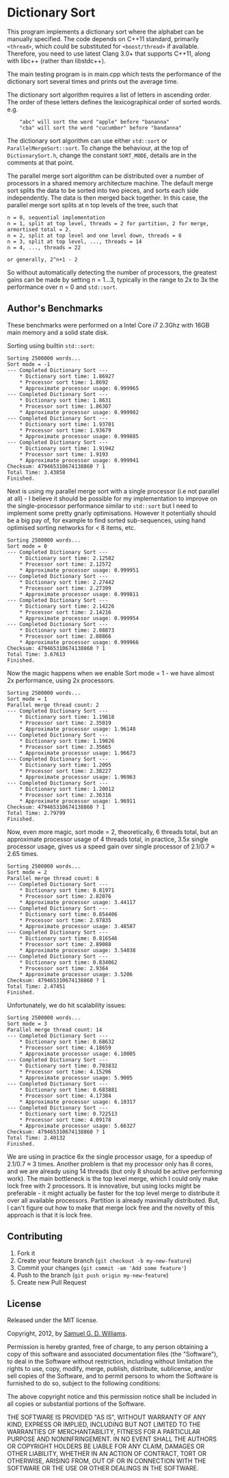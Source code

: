 # Dictionary Sort

This program implements a dictionary sort where the alphabet can be manually specified. The code depends on C++11 standard, primarily `<thread>`, which could be substituted for `<boost/thread>` if available. Therefore, you need to use latest Clang 3.0+ that supports C++11, along with libc++ (rather than libstdc++).

The main testing program is in main.cpp which tests the performance of the dictionary sort several times and prints out the average time.

The dictionary sort algorithm requires a list of letters in ascending order. The order of these letters defines the lexicographical order of sorted words. e.g.

        "abc" will sort the word "apple" before "bananna"
        "cba" will sort the word "cucumber" before "bandanna"

The dictionary sort algorithm can use either `std::sort` or `ParallelMergeSort::sort`. To change the behaviour, at the top of `DictionarySort.h`, change the constant `SORT_MODE`, details are in the comments at that point.

The parallel merge sort algorithm can be distributed over a number of processors in a shared memory architecture machine. The default merge sort splits the data to be sorted into two pieces, and sorts each side independently. The data is then merged back together. In this case, the parallel merge sort splits at n top levels of the tree, such that

    n = 0, sequential implementation
    n = 1, split at top level, threads = 2 for partition, 2 for merge, armortised total = 2.
    n = 2, split at top level and one level down, threads = 6
    n = 3, split at top level, ..., threads = 14
    n = 4, ..., threads = 22
	
	or generally, 2^n+1 - 2

So without automatically detecting the number of processors, the greatest gains can be made by setting n = 1...3, typically in the range to 2x to 3x the performance over n = 0 and `std::sort`.

## Author's Benchmarks

These benchmarks were performed on a Intel Core i7 2.3Ghz with 16GB main memory and a solid state disk.

Sorting using builtin `std::sort`:

	Sorting 2500000 words...
	Sort mode = -1
	--- Completed Dictionary Sort ---
		* Dictionary sort time: 1.86927
		* Processor sort time: 1.8692
		* Approximate processor usage: 0.999965
	--- Completed Dictionary Sort ---
		* Dictionary sort time: 1.8631
		* Processor sort time: 1.86307
		* Approximate processor usage: 0.999982
	--- Completed Dictionary Sort ---
		* Dictionary sort time: 1.93701
		* Processor sort time: 1.93679
		* Approximate processor usage: 0.999885
	--- Completed Dictionary Sort ---
		* Dictionary sort time: 1.91942
		* Processor sort time: 1.9193
		* Approximate processor usage: 0.999941
	Checksum: 479465310674138860 ? 1
	Total Time: 3.43858
	Finished.

Next is using my parallel merge sort with a single processor (i.e not parallel at all) - I believe it should be possible for my implementation to improve on the single-processor performance similar to `std::sort` but I need to implement some pretty gnarly optimisations. However it potentially should be a big pay of, for example to find sorted sub-sequences, using hand optimised sorting networks for < 8 items, etc.

	Sorting 2500000 words...
	Sort mode = 0
	--- Completed Dictionary Sort ---
		* Dictionary sort time: 2.12582
		* Processor sort time: 2.12572
		* Approximate processor usage: 0.999951
	--- Completed Dictionary Sort ---
		* Dictionary sort time: 2.27442
		* Processor sort time: 2.27399
		* Approximate processor usage: 0.999811
	--- Completed Dictionary Sort ---
		* Dictionary sort time: 2.14226
		* Processor sort time: 2.14216
		* Approximate processor usage: 0.999954
	--- Completed Dictionary Sort ---
		* Dictionary sort time: 2.08873
		* Processor sort time: 2.08866
		* Approximate processor usage: 0.999966
	Checksum: 479465310674138860 ? 1
	Total Time: 3.67613
	Finished.

Now the magic happens when we enable  Sort mode = 1 - we have almost 2x performance, using 2x processors.

	Sorting 2500000 words...
	Sort mode = 1
	Parallel merge thread count: 2
	--- Completed Dictionary Sort ---
		* Dictionary sort time: 1.19818
		* Processor sort time: 2.35019
		* Approximate processor usage: 1.96148
	--- Completed Dictionary Sort ---
		* Dictionary sort time: 1.19826
		* Processor sort time: 2.35665
		* Approximate processor usage: 1.96673
	--- Completed Dictionary Sort ---
		* Dictionary sort time: 1.2095
		* Processor sort time: 2.38227
		* Approximate processor usage: 1.96963
	--- Completed Dictionary Sort ---
		* Dictionary sort time: 1.20012
		* Processor sort time: 2.36316
		* Approximate processor usage: 1.96911
	Checksum: 479465310674138860 ? 1
	Total Time: 2.79799
	Finished.

Now, even more magic, sort mode = 2, theoretically, 6 threads total, but an approximate processor usage of 4 threads total, in practice, 3.5x single processor usage, gives us a speed gain over single processor of 2.1/0.7 ≈ 2.65 times.

	Sorting 2500000 words...
	Sort mode = 2
	Parallel merge thread count: 6
	--- Completed Dictionary Sort ---
		* Dictionary sort time: 0.81971
		* Processor sort time: 2.82076
		* Approximate processor usage: 3.44117
	--- Completed Dictionary Sort ---
		* Dictionary sort time: 0.854406
		* Processor sort time: 2.97835
		* Approximate processor usage: 3.48587
	--- Completed Dictionary Sort ---
		* Dictionary sort time: 0.816546
		* Processor sort time: 2.89088
		* Approximate processor usage: 3.54038
	--- Completed Dictionary Sort ---
		* Dictionary sort time: 0.834062
		* Processor sort time: 2.9364
		* Approximate processor usage: 3.5206
	Checksum: 479465310674138860 ? 1
	Total Time: 2.47451
	Finished.

Unfortunately, we do hit scalability issues:

	Sorting 2500000 words...
	Sort mode = 3
	Parallel merge thread count: 14
	--- Completed Dictionary Sort ---
		* Dictionary sort time: 0.68632
		* Processor sort time: 4.18659
		* Approximate processor usage: 6.10005
	--- Completed Dictionary Sort ---
		* Dictionary sort time: 0.703832
		* Processor sort time: 4.15296
		* Approximate processor usage: 5.9005
	--- Completed Dictionary Sort ---
		* Dictionary sort time: 0.683881
		* Processor sort time: 4.17384
		* Approximate processor usage: 6.10317
	--- Completed Dictionary Sort ---
		* Dictionary sort time: 0.722513
		* Processor sort time: 4.09178
		* Approximate processor usage: 5.66327
	Checksum: 479465310674138860 ? 1
	Total Time: 2.40132
	Finished.

We are using in practice 6x the single processor usage, for a speedup of 2.1/0.7 ≈ 3 times. Another problem is that my processor only has 8 cores, and we are already using 14 threads (but only 8 should be active performing work). The main bottleneck is the top level merge, which I could only make lock free with 2 processors. It is innovative, but using locks might be preferable - it might actually be faster for the top level merge to distribute it over all available processors. Partition is already maximally distributed. But, I can't figure out how to make that merge lock free and the novelty of this approach is that it is lock free.

## Contributing

1. Fork it
2. Create your feature branch (`git checkout -b my-new-feature`)
3. Commit your changes (`git commit -am 'Add some feature'`)
4. Push to the branch (`git push origin my-new-feature`)
5. Create new Pull Request

## License

Released under the MIT license.

Copyright, 2012, by [Samuel G. D. Williams](http://www.codeotaku.com/samuel-williams).

Permission is hereby granted, free of charge, to any person obtaining a copy
of this software and associated documentation files (the "Software"), to deal
in the Software without restriction, including without limitation the rights
to use, copy, modify, merge, publish, distribute, sublicense, and/or sell
copies of the Software, and to permit persons to whom the Software is
furnished to do so, subject to the following conditions:

The above copyright notice and this permission notice shall be included in
all copies or substantial portions of the Software.

THE SOFTWARE IS PROVIDED "AS IS", WITHOUT WARRANTY OF ANY KIND, EXPRESS OR
IMPLIED, INCLUDING BUT NOT LIMITED TO THE WARRANTIES OF MERCHANTABILITY,
FITNESS FOR A PARTICULAR PURPOSE AND NONINFRINGEMENT. IN NO EVENT SHALL THE
AUTHORS OR COPYRIGHT HOLDERS BE LIABLE FOR ANY CLAIM, DAMAGES OR OTHER
LIABILITY, WHETHER IN AN ACTION OF CONTRACT, TORT OR OTHERWISE, ARISING FROM,
OUT OF OR IN CONNECTION WITH THE SOFTWARE OR THE USE OR OTHER DEALINGS IN
THE SOFTWARE.
